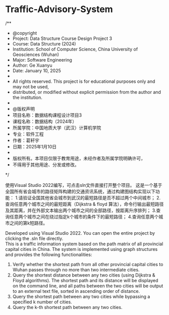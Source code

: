 # Traffic-Advisory-System
/**
 * @copyright
 * Project: Data Structure Course Design Project 3
 * Course: Data Structure (2024)
 * Institution: School of Computer Science, China University of Geosciences (Wuhan)
 * Major: Software Engineering
 * Author: Ge Xuanyu
 * Date: January 10, 2025
 * 
 * All rights reserved. This project is for educational purposes only and may not be used, 
 * distributed, or modified without explicit permission from the author and the institution.
 *
 * @版权声明
 * 项目名称：数据结构课程设计项目3
 * 课程名称：数据结构（2024年）
 * 所属学院：中国地质大学（武汉）计算机学院
 * 专业：软件工程
 * 作者：葛轩宇
 * 日期：2025年1月10日
 * 
 * 版权所有。本项目仅限于教育用途，未经作者及所属学院明确许可，
 * 不得用于其他用途、分发或修改。

 */

使用Visual Studio 2022编写，可点击sln文件直接打开整个项目。
这是一个基于全国所有省会城市的路径矩阵构建的交通资讯系统，通过构建图结构实现以下功能：
1.请验证全国其他省会城市到武汉的最短路径是否不超过两个中间城市；
2.查询任意两个城市之间的最短距离（Dijkstra & floyd 算法），命令行输出最短路径及其距离，并在外部文本输出两个城市之间的全部路径，按距离升序排列；
3.查询任意两个城市之间在绕过指定k个城市的条件下的最短路径；
4.查询任意两个城市之间的第k短路径。

Developed using Visual Studio 2022. You can open the entire project by clicking the .sln file directly.  
This is a traffic information system based on the path matrix of all provincial capital cities in China. The system is implemented using graph structures and provides the following functionalities:

1. Verify whether the shortest path from all other provincial capital cities to Wuhan passes through no more than two intermediate cities.  
2. Query the shortest distance between any two cities (using Dijkstra & Floyd algorithms). The shortest path and its distance will be displayed on the command line, and all paths between the two cities will be output to an external text file, sorted in ascending order of distance.  
3. Query the shortest path between any two cities while bypassing a specified k number of cities.  
4. Query the k-th shortest path between any two cities.
 

